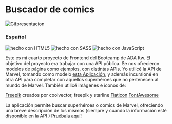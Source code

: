 # Buscador de comics


![Gifpresentacion](https://media.giphy.com/media/2pT3cHQSJB4tpFTYeX/giphy.gif)


### Español

![hecho con HTML5](https://shields.io/badge/hecho%20con-HTML5-orange?logo=html5&style=plastic)
![hecho con SASS](https://shields.io/badge/hecho%20con-Sass-ff69b4?logo=sass&style=plastic)
![hecho con JavaScript](https://shields.io/badge/hecho%20con-JavaScript-f7df1e?logo=JavaScript&style=plastic)

Este es mi cuarto proyecto de Frontend del Bootcamp de ADA Itw. El objetivo del proyecto era trabajar con una API pública. Se nos ofrecieron modelos de página como ejemplos, con distintas APIs. Yo utilicé la API de Marvel, tomando como modelo [esta Aplicación](https://frontend-proyecto-comics.adaitw.org/), y además incursioné en otra API para completar con aquellos superhéroes que no pertenecen al mundo de Marvel. 
También utilicé imágenes e íconos de:

[Freepik](https://www.freepik.com/vectors/background) creados por coolvector, freepik y starline
[Flaticon](https://www.flaticon.com/free-icons/superhero)
[FontAwesome](https://fontawesome.com/)



La aplicación permite buscar superhéroes o comics de Marvel, ofreciendo una breve descripción de los mismos (siempre y cuando la información esté disponible en la API )
[Pruébala aquí!](https://celinesco.github.io/BuscadorDeComics/) 




